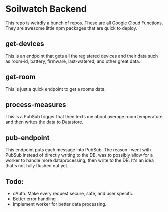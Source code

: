 # Soilwatch Backend

This repo is weirdly a bunch of repos. These are all Google Cloud Functions. They are awesome little npm packages that are quick to deploy.

## get-devices

This is an endpoint that gets all the registered devices and their data such as room-id, battery, firmware, last-watered, and other great data.

## get-room

This is just a quick endpoint to get a rooms data.

## process-measures

This is a PubSub trigger that then texts me about average room temperature and then writes the data to Datastore.

## pub-endpoint

This endpoint puts each message into PubSub. The reason I went with PubSub instead of directly writing to the DB, was to possibly allow for a worker to handle more dataprocessing, then write to the DB. It's an idea that's not fully flushed out yet...

## Todo:
* oAuth. Make every request secure, safe, and user specifc.
* Better error handling
* Implement worker for better data processing.
